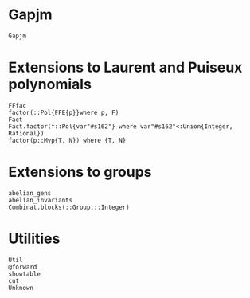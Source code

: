 # Gapjm
```@docs
Gapjm
```

# Extensions to Laurent and Puiseux polynomials
```@docs
FFfac
factor(::Pol{FFE{p}}where p, F)
Fact
Fact.factor(f::Pol{var"#s162"} where var"#s162"<:Union{Integer, Rational})
factor(p::Mvp{T, N}) where {T, N}
```
# Extensions to groups
```@docs
abelian_gens
abelian_invariants
Combinat.blocks(::Group,::Integer)
```
# Utilities
```@docs
Util
@forward
showtable
cut
Unknown
```
